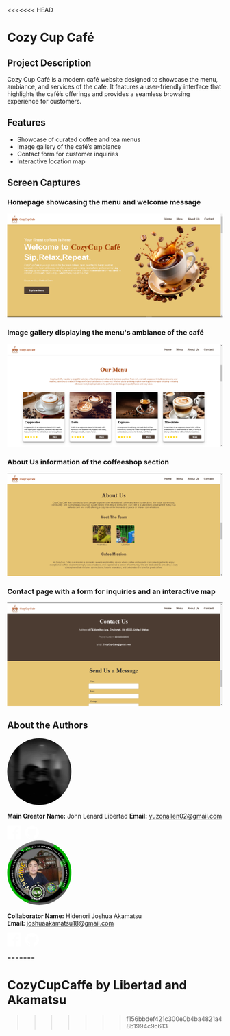 <<<<<<< HEAD
# Cozy Cup Café

## Project Description
Cozy Cup Café is a modern café website designed to showcase the menu, ambiance, and services of the café. It features a user-friendly interface that highlights the café’s offerings and provides a seamless browsing experience for customers.

## Features
- Showcase of curated coffee and tea menus
- Image gallery of the café’s ambiance
- Contact form for customer inquiries
- Interactive location map


## Screen Captures

### Homepage showcasing the menu and welcome message
![Homepage](img/Home_page.png)

### Image gallery displaying the menu's ambiance of the café
![Image Gallery](img/Menu_page.png)

### About Us information of the coffeeshop section
![Contact Page](img/AboutUs_page.png)

### Contact page with a form for inquiries and an interactive map
![Mobile Preview](img/ContactUs_page.png)

## About the Authors

<img src="img/Author1.jpg" alt="Author Image" style="width: 150px; border-radius: 50%;">

**Main Creator Name:** John Lenard Libertad 
**Email:** yuzonallen02@gmail.com

<div style="display: flex; gap: 10px; align-items: center;">
  <!-- Facebook Icon -->
  <a href="https://www.facebook.com/johnlenard.libertad.9/" target="_blank" style="text-decoration: none;">
    <svg xmlns="http://www.w3.org/2000/svg" width="32" height="32" viewBox="0 0 24 24" fill="white">
      <path d="M22.675 0h-21.35c-.732 0-1.325.593-1.325 1.326v21.348c0 .733.593 1.326 1.326 1.326h11.495v-9.294h-3.128v-3.622h3.128v-2.671c0-3.1 1.893-4.788 4.656-4.788 1.324 0 2.462.099 2.795.143v3.241l-1.917.001c-1.504 0-1.796.715-1.796 1.764v2.31h3.587l-.467 3.622h-3.12v9.293h6.116c.733 0 1.326-.593 1.326-1.326v-21.35c0-.732-.593-1.325-1.326-1.325z"/>
    </svg>
  </a>

  <!-- GitHub Icon -->
  <a href="https://github.com/JohnLicode" target="_blank" style="text-decoration: none;">
    <svg xmlns="http://www.w3.org/2000/svg" width="32" height="32" viewBox="0 0 24 24" fill="white">
      <path d="M12 .297c-6.63 0-12 5.373-12 12 0 5.302 3.438 9.8 8.205 11.385.6.113.82-.258.82-.577v-2.247c-3.338.726-4.033-1.415-4.033-1.415-.546-1.387-1.333-1.756-1.333-1.756-1.09-.745.083-.73.083-.73 1.205.084 1.838 1.236 1.838 1.236 1.07 1.835 2.809 1.305 3.495.998.108-.775.418-1.305.76-1.605-2.665-.303-5.466-1.332-5.466-5.93 0-1.31.467-2.382 1.236-3.222-.124-.303-.535-1.523.117-3.176 0 0 1.008-.322 3.301 1.23.957-.266 1.982-.399 3.003-.405 1.021.006 2.047.139 3.006.405 2.287-1.552 3.295-1.23 3.295-1.23.655 1.653.244 2.873.12 3.176.77.84 1.231 1.912 1.231 3.222 0 4.61-2.805 5.624-5.475 5.922.429.369.812 1.096.812 2.21v3.285c0 .32.216.694.825.576 4.765-1.586 8.198-6.084 8.198-11.384 0-6.627-5.373-12-12-12z"/>
    </svg>
  </a>
</div>





<img src="img/Author2.jpg" alt="Author Image" style="width: 150px; border-radius: 50%;">

**Collaborator Name:** Hidenori Joshua Akamatsu  
**Email:** joshuaakamatsu18@gmail.com

<div style="display: flex; gap: 10px; align-items: center;">
  <!-- Facebook Icon -->
  <a href="https://www.facebook.com/hidenorijoshua.akamatsu.3" target="_blank" style="text-decoration: none;">
    <svg xmlns="http://www.w3.org/2000/svg" width="32" height="32" viewBox="0 0 24 24" fill="white">
      <path d="M22.675 0h-21.35c-.732 0-1.325.593-1.325 1.326v21.348c0 .733.593 1.326 1.326 1.326h11.495v-9.294h-3.128v-3.622h3.128v-2.671c0-3.1 1.893-4.788 4.656-4.788 1.324 0 2.462.099 2.795.143v3.241l-1.917.001c-1.504 0-1.796.715-1.796 1.764v2.31h3.587l-.467 3.622h-3.12v9.293h6.116c.733 0 1.326-.593 1.326-1.326v-21.35c0-.732-.593-1.325-1.326-1.325z"/>
    </svg>
  </a>

  <!-- GitHub Icon -->
  <a href="https://github.com/Izayoi18" target="_blank" style="text-decoration: none;">
    <svg xmlns="http://www.w3.org/2000/svg" width="32" height="32" viewBox="0 0 24 24" fill="white">
      <path d="M12 .297c-6.63 0-12 5.373-12 12 0 5.302 3.438 9.8 8.205 11.385.6.113.82-.258.82-.577v-2.247c-3.338.726-4.033-1.415-4.033-1.415-.546-1.387-1.333-1.756-1.333-1.756-1.09-.745.083-.73.083-.73 1.205.084 1.838 1.236 1.838 1.236 1.07 1.835 2.809 1.305 3.495.998.108-.775.418-1.305.76-1.605-2.665-.303-5.466-1.332-5.466-5.93 0-1.31.467-2.382 1.236-3.222-.124-.303-.535-1.523.117-3.176 0 0 1.008-.322 3.301 1.23.957-.266 1.982-.399 3.003-.405 1.021.006 2.047.139 3.006.405 2.287-1.552 3.295-1.23 3.295-1.23.655 1.653.244 2.873.12 3.176.77.84 1.231 1.912 1.231 3.222 0 4.61-2.805 5.624-5.475 5.922.429.369.812 1.096.812 2.21v3.285c0 .32.216.694.825.576 4.765-1.586 8.198-6.084 8.198-11.384 0-6.627-5.373-12-12-12z"/>
    </svg>
  </a>
</div>


=======
# CozyCupCaffe by Libertad and Akamatsu
>>>>>>> f156bbdef421c300e0b4ba4821a48b1994c9c613
